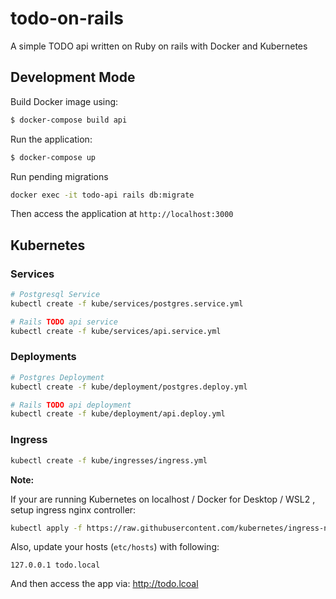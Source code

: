 # todo-on-rails

A simple TODO api written on Ruby on rails with Docker and Kubernetes

## Development Mode

Build Docker image using:

```bash
$ docker-compose build api
```

Run the application:

```bash
$ docker-compose up
```

Run pending migrations

```bash
docker exec -it todo-api rails db:migrate
```

Then access the application at `http://localhost:3000`

## Kubernetes

### Services

```bash
# Postgresql Service
kubectl create -f kube/services/postgres.service.yml

# Rails TODO api service
kubectl create -f kube/services/api.service.yml
```

### Deployments

```bash
# Postgres Deployment
kubectl create -f kube/deployment/postgres.deploy.yml

# Rails TODO api deployment
kubectl create -f kube/deployment/api.deploy.yml
```

### Ingress

```bash
kubectl create -f kube/ingresses/ingress.yml
```

**Note:** 

If your are running Kubernetes on localhost / Docker for Desktop / WSL2 , setup ingress nginx controller:

```bash
kubectl apply -f https://raw.githubusercontent.com/kubernetes/ingress-nginx/controller-0.32.0/deploy/static/provider/cloud/deploy.yaml
```

Also, update your hosts (`etc/hosts`) with following:

```
127.0.0.1 todo.local
```

And then access the app via: http://todo.lcoal
